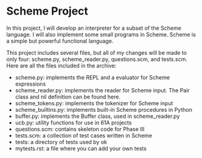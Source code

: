# Scheme Project

In this project, I will develop an interpreter for a subset of the Scheme language. 
I will also implement some small programs in Scheme. Scheme is a simple but powerful functional language. 

This project includes several files, but all of my changes will be made to only four: scheme.py, scheme_reader.py, questions.scm, and tests.scm. Here are all the files included in the archive:

- scheme.py: implements the REPL and a evaluator for Scheme expressions
- scheme_reader.py: implements the reader for Scheme input. The Pair class and nil definition can be found here.
- scheme_tokens.py: implements the tokenizer for Scheme input
- scheme_builtins.py: implements built-in Scheme procedures in Python
- buffer.py: implements the Buffer class, used in scheme_reader.py
- ucb.py: utility functions for use in 61A projects
- questions.scm: contains skeleton code for Phase III
- tests.scm: a collection of test cases written in Scheme
- tests: a directory of tests used by ok
- mytests.rst: a file where you can add your own tests
